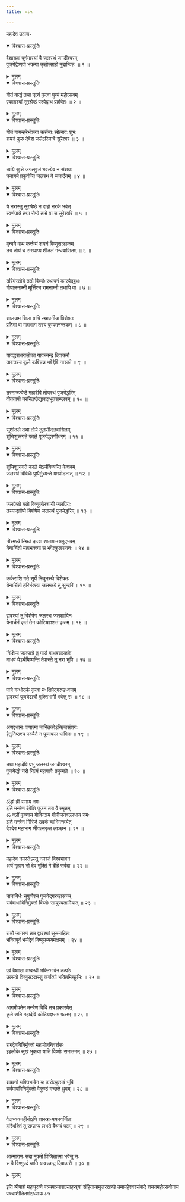 ```yaml
---
title: ०८५

---
```

महादेव उवाच-  

<details open><summary>विश्वास-प्रस्तुतिः</summary>

वैशाख्यां पूर्णमास्यां वै जलस्थं जगदीश्वरम्  
पूजयेद्वैष्णवो भक्त्या कृतोत्साहो मुदान्वितः ॥ १ ॥
</details>

<details><summary>मूलम्</summary>

वैशाख्यां पूर्णमास्यां वै जलस्थं जगदीश्वरम्  
पूजयेद्वैष्णवो भक्त्या कृतोत्साहो मुदान्वितः ॥ १ ॥
</details>



<details open><summary>विश्वास-प्रस्तुतिः</summary>

गीतं वाद्यं तथा नृत्यं कृत्वा पुण्यं महोत्सवम्  
एकादश्यां सुरश्रेष्ठं पश्येद्वाथ प्रहर्षितः ॥ २ ॥
</details>

<details><summary>मूलम्</summary>

गीतं वाद्यं तथा नृत्यं कृत्वा पुण्यं महोत्सवम्  
एकादश्यां सुरश्रेष्ठं पश्येद्वाथ प्रहर्षितः ॥ २ ॥
</details>



<details open><summary>विश्वास-प्रस्तुतिः</summary>

गीतं गायन्हरेर्भक्त्या कर्त्तव्यः सोत्सवः शुभः  
शयनं कुरु देवेश जलेऽस्मिन्वै सुरेश्वर ॥ ३ ॥
</details>

<details><summary>मूलम्</summary>

गीतं गायन्हरेर्भक्त्या कर्त्तव्यः सोत्सवः शुभः  
शयनं कुरु देवेश जलेऽस्मिन्वै सुरेश्वर ॥ ३ ॥
</details>



<details open><summary>विश्वास-प्रस्तुतिः</summary>

त्वयि सुप्ते जगत्सुप्तं भवत्येव न संशयः  
घनागमे प्रकुर्वन्ति जलस्थ वै जनार्दनम् ॥ ४ ॥
</details>

<details><summary>मूलम्</summary>

त्वयि सुप्ते जगत्सुप्तं भवत्येव न संशयः  
घनागमे प्रकुर्वन्ति जलस्थ वै जनार्दनम् ॥ ४ ॥
</details>



<details open><summary>विश्वास-प्रस्तुतिः</summary>

ये नरास्तु सुरश्रेष्ठे न दाहो नरके भवेत्  
स्वर्णपात्रे तथा रौप्ये ताम्रे वा च सुरेश्वरि ॥ ५ ॥
</details>

<details><summary>मूलम्</summary>

ये नरास्तु सुरश्रेष्ठे न दाहो नरके भवेत्  
स्वर्णपात्रे तथा रौप्ये ताम्रे वा च सुरेश्वरि ॥ ५ ॥
</details>



<details open><summary>विश्वास-प्रस्तुतिः</summary>

मृन्मये वाथ कर्त्तव्यं शयनं विष्णुसञ्ज्ञकम्  
तत्र तोयं च संस्थाप्य शीतलं गन्धवासितम् ॥ ६ ॥
</details>

<details><summary>मूलम्</summary>

मृन्मये वाथ कर्त्तव्यं शयनं विष्णुसञ्ज्ञकम्  
तत्र तोयं च संस्थाप्य शीतलं गन्धवासितम् ॥ ६ ॥
</details>



<details open><summary>विश्वास-प्रस्तुतिः</summary>

तस्मिंस्तोये ततो विष्णोः स्थापनं कारयेद्बुधः  
गोपालनाम्नी मूर्त्तिश्च रामनाम्नी तथापि वा ॥ ७ ॥
</details>

<details><summary>मूलम्</summary>

तस्मिंस्तोये ततो विष्णोः स्थापनं कारयेद्बुधः  
गोपालनाम्नी मूर्त्तिश्च रामनाम्नी तथापि वा ॥ ७ ॥
</details>



<details open><summary>विश्वास-प्रस्तुतिः</summary>

शालग्राम शिला वापि स्थापनीया विशेषतः  
प्रतिमां वा महाभाग तस्य पुण्यमनन्तकम् ॥ ८ ॥
</details>

<details><summary>मूलम्</summary>

शालग्राम शिला वापि स्थापनीया विशेषतः  
प्रतिमां वा महाभाग तस्य पुण्यमनन्तकम् ॥ ८ ॥
</details>



<details open><summary>विश्वास-प्रस्तुतिः</summary>

यावद्धराधरालोका यावच्चन्द्र दिवाकरौ  
तावत्तस्य कुले कश्चिन्न भवेद्देवि नारकी ॥ ९ ॥
</details>

<details><summary>मूलम्</summary>

यावद्धराधरालोका यावच्चन्द्र दिवाकरौ  
तावत्तस्य कुले कश्चिन्न भवेद्देवि नारकी ॥ ९ ॥
</details>



<details open><summary>विश्वास-प्रस्तुतिः</summary>

तस्माज्ज्येष्ठे महादेवि तोयस्थं पूजयेद्धरिम्  
वीततापो नरस्तिष्ठेद्यावदाभूतसम्प्लवम् ॥ १० ॥
</details>

<details><summary>मूलम्</summary>

तस्माज्ज्येष्ठे महादेवि तोयस्थं पूजयेद्धरिम्  
वीततापो नरस्तिष्ठेद्यावदाभूतसम्प्लवम् ॥ १० ॥
</details>



<details open><summary>विश्वास-प्रस्तुतिः</summary>

सुशीतले तथा तोये तुलसीदलवासितम्  
शुचिशुक्रगते काले पूजयेद्धरणीधरम् ॥ ११ ॥
</details>

<details><summary>मूलम्</summary>

सुशीतले तथा तोये तुलसीदलवासितम्  
शुचिशुक्रगते काले पूजयेद्धरणीधरम् ॥ ११ ॥
</details>



<details open><summary>विश्वास-प्रस्तुतिः</summary>

शुचिशुक्रगते काले येऽर्चयिष्यन्ति केशवम्  
जलस्थं विविधैः पुष्पैर्मुच्यन्ते यमपीडनात् ॥ १२ ॥
</details>

<details><summary>मूलम्</summary>

शुचिशुक्रगते काले येऽर्चयिष्यन्ति केशवम्  
जलस्थं विविधैः पुष्पैर्मुच्यन्ते यमपीडनात् ॥ १२ ॥
</details>



<details open><summary>विश्वास-प्रस्तुतिः</summary>

जलप्रेष्ठो यतो विष्णुर्जलशायी जलप्रियः  
तस्माद्ग्रीष्मे विशेषेण जलस्थं पूजयेद्धरिम् ॥ १३ ॥
</details>

<details><summary>मूलम्</summary>

जलप्रेष्ठो यतो विष्णुर्जलशायी जलप्रियः  
तस्माद्ग्रीष्मे विशेषेण जलस्थं पूजयेद्धरिम् ॥ १३ ॥
</details>



<details open><summary>विश्वास-प्रस्तुतिः</summary>

नीरमध्ये स्थितं कृत्वा शालग्रामसमुद्भवम्  
येनार्चितो महाभक्त्या स भवेत्कुलपावनः ॥ १४ ॥
</details>

<details><summary>मूलम्</summary>

नीरमध्ये स्थितं कृत्वा शालग्रामसमुद्भवम्  
येनार्चितो महाभक्त्या स भवेत्कुलपावनः ॥ १४ ॥
</details>



<details open><summary>विश्वास-प्रस्तुतिः</summary>

कर्कराशि गते सूर्ये मिथुनस्थे विशेषतः  
येनार्चितो हरिर्भक्त्या जलमध्ये तु सुन्दरि ॥ १५ ॥
</details>

<details><summary>मूलम्</summary>

कर्कराशि गते सूर्ये मिथुनस्थे विशेषतः  
येनार्चितो हरिर्भक्त्या जलमध्ये तु सुन्दरि ॥ १५ ॥
</details>



<details open><summary>विश्वास-प्रस्तुतिः</summary>

द्वादश्यां तु विशेषेण जलस्थ जलशायिनः  
येनार्चनं कृतं तेन कोटियज्ञशतं कृतम् ॥ १६ ॥
</details>

<details><summary>मूलम्</summary>

द्वादश्यां तु विशेषेण जलस्थ जलशायिनः  
येनार्चनं कृतं तेन कोटियज्ञशतं कृतम् ॥ १६ ॥
</details>



<details open><summary>विश्वास-प्रस्तुतिः</summary>

निक्षिप्य जलपात्रे तु मासे माधवसञ्ज्ञके  
माधवं येऽर्चयिष्यन्ति देवास्ते तु नरा भुवि ॥ १७ ॥
</details>

<details><summary>मूलम्</summary>

निक्षिप्य जलपात्रे तु मासे माधवसञ्ज्ञके  
माधवं येऽर्चयिष्यन्ति देवास्ते तु नरा भुवि ॥ १७ ॥
</details>



<details open><summary>विश्वास-प्रस्तुतिः</summary>

पात्रे गन्धोदकं कृत्वा यः क्षिपेद्गरुडध्वजम्  
द्वादश्यां पूजयेद्रात्रौ मुक्तिभागी भवेत्तु सः ॥ १८ ॥
</details>

<details><summary>मूलम्</summary>

पात्रे गन्धोदकं कृत्वा यः क्षिपेद्गरुडध्वजम्  
द्वादश्यां पूजयेद्रात्रौ मुक्तिभागी भवेत्तु सः ॥ १८ ॥
</details>



<details open><summary>विश्वास-प्रस्तुतिः</summary>

अश्रद्दधानः पापात्मा नास्तिकोऽच्छिन्नसंशयः  
हेतुनिष्ठश्च पञ्चैते न पूजाफल भागिनः ॥ १९ ॥
</details>

<details><summary>मूलम्</summary>

अश्रद्दधानः पापात्मा नास्तिकोऽच्छिन्नसंशयः  
हेतुनिष्ठश्च पञ्चैते न पूजाफल भागिनः ॥ १९ ॥
</details>



<details open><summary>विश्वास-प्रस्तुतिः</summary>

तथा महादेवि प्रभुं जलस्थं जगदीश्वरम्  
पूजयेद्यो नरो नित्यं महापापैः प्रमुच्यते ॥ २० ॥
</details>

<details><summary>मूलम्</summary>

तथा महादेवि प्रभुं जलस्थं जगदीश्वरम्  
पूजयेद्यो नरो नित्यं महापापैः प्रमुच्यते ॥ २० ॥
</details>



<details open><summary>विश्वास-प्रस्तुतिः</summary>

ॐह्री ह्रीं रामाय नमः  
इति मन्त्रेण देवेशि पूजनं तत्र वै स्मृतम्  
ॐ क्लीं कृष्णाय गोविन्दाय गोपीजनवल्लभाय नमः  
इति मन्त्रेण गिरिजे उदकं चाभिमन्त्रयेत्  
देवदेव महाभाग श्रीवत्सकृत लाञ्छन ॥ २१ ॥
</details>

<details><summary>मूलम्</summary>

ॐह्री ह्रीं रामाय नमः  
इति मन्त्रेण देवेशि पूजनं तत्र वै स्मृतम्  
ॐ क्लीं कृष्णाय गोविन्दाय गोपीजनवल्लभाय नमः  
इति मन्त्रेण गिरिजे उदकं चाभिमन्त्रयेत्  
देवदेव महाभाग श्रीवत्सकृत लाञ्छन ॥ २१ ॥
</details>



<details open><summary>विश्वास-प्रस्तुतिः</summary>

महादेव नमस्तेऽस्तु नमस्ते विश्वभावन  
अर्घं गृहाण भो देव मुक्तिं मे देहि सर्वदा ॥ २२ ॥
</details>

<details><summary>मूलम्</summary>

महादेव नमस्तेऽस्तु नमस्ते विश्वभावन  
अर्घं गृहाण भो देव मुक्तिं मे देहि सर्वदा ॥ २२ ॥
</details>



<details open><summary>विश्वास-प्रस्तुतिः</summary>

नानाविधैः सुपुष्पैश्च पूजयेद्गरुडासनम्  
सर्वबाधाविनिर्मुक्तो विष्णोः सायुज्यतामियात् ॥ २३ ॥
</details>

<details><summary>मूलम्</summary>

नानाविधैः सुपुष्पैश्च पूजयेद्गरुडासनम्  
सर्वबाधाविनिर्मुक्तो विष्णोः सायुज्यतामियात् ॥ २३ ॥
</details>



<details open><summary>विश्वास-प्रस्तुतिः</summary>

रात्रौ जागरणं तत्र द्वादश्यां सुसमाहितः  
भक्तिपूर्वं भजेद्देवं विष्णुमव्ययमक्षयम् ॥ २४ ॥
</details>

<details><summary>मूलम्</summary>

रात्रौ जागरणं तत्र द्वादश्यां सुसमाहितः  
भक्तिपूर्वं भजेद्देवं विष्णुमव्ययमक्षयम् ॥ २४ ॥
</details>



<details open><summary>विश्वास-प्रस्तुतिः</summary>

एवं वैशाख सम्बन्धी भक्तिभावेन तत्परैः  
उत्सवो विष्णुसञ्ज्ञस्तु कर्त्तव्यो भक्तिमिच्छुभिः ॥ २५ ॥
</details>

<details><summary>मूलम्</summary>

एवं वैशाख सम्बन्धी भक्तिभावेन तत्परैः  
उत्सवो विष्णुसञ्ज्ञस्तु कर्त्तव्यो भक्तिमिच्छुभिः ॥ २५ ॥
</details>



<details open><summary>विश्वास-प्रस्तुतिः</summary>

आगमोक्तेन मन्त्रेण विधिं तत्र प्रकारयेत्  
कृते सति महादेवि कोटियज्ञसमं फलम् ॥ २६ ॥
</details>

<details><summary>मूलम्</summary>

आगमोक्तेन मन्त्रेण विधिं तत्र प्रकारयेत्  
कृते सति महादेवि कोटियज्ञसमं फलम् ॥ २६ ॥
</details>



<details open><summary>विश्वास-प्रस्तुतिः</summary>

रागद्वेषविनिर्मुक्तो महामोहनिवर्त्तकः  
इहलोके सुखं भुक्त्वा याति विष्णोः सनातनम् ॥ २७ ॥
</details>

<details><summary>मूलम्</summary>

रागद्वेषविनिर्मुक्तो महामोहनिवर्त्तकः  
इहलोके सुखं भुक्त्वा याति विष्णोः सनातनम् ॥ २७ ॥
</details>



<details open><summary>विश्वास-प्रस्तुतिः</summary>

ब्राह्मणो भक्तिभावेन यः करोत्युत्सवं भुवि  
सर्वपापविनिर्मुक्तो वैकुण्ठं गच्छते ध्रुवम् ॥ २८ ॥
</details>

<details><summary>मूलम्</summary>

ब्राह्मणो भक्तिभावेन यः करोत्युत्सवं भुवि  
सर्वपापविनिर्मुक्तो वैकुण्ठं गच्छते ध्रुवम् ॥ २८ ॥
</details>



<details open><summary>विश्वास-प्रस्तुतिः</summary>

वेदाध्ययनहीनोऽपि शास्त्राध्ययनवर्जितः  
हरिभक्तिं तु सम्प्राप्य लभते वैष्णवं पदम् ॥ २९ ॥
</details>

<details><summary>मूलम्</summary>

वेदाध्ययनहीनोऽपि शास्त्राध्ययनवर्जितः  
हरिभक्तिं तु सम्प्राप्य लभते वैष्णवं पदम् ॥ २९ ॥
</details>



<details open><summary>विश्वास-प्रस्तुतिः</summary>

आत्मारामः सदा मुक्तो विजितात्मा भवेत्तु सः  
स वै विष्णुपदं याति यावच्चन्द्र दिवाकरौ ॥ ३० ॥
</details>

<details><summary>मूलम्</summary>

आत्मारामः सदा मुक्तो विजितात्मा भवेत्तु सः  
स वै विष्णुपदं याति यावच्चन्द्र दिवाकरौ ॥ ३० ॥
</details>


इति श्रीपाद्मे महापुराणे पञ्चपञ्चाशत्साहस्र्यां संहितायामुत्तरखण्डे उमामहेश्वरसंवादे शयनमहोत्सवोनाम पञ्चाशीतितमोऽध्यायः ८५